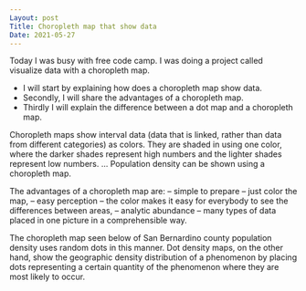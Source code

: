 ```yaml
---
Layout: post
Title: Choropleth map that show data
Date: 2021-05-27
---
```


Today I was busy with free code camp. I was doing a project called visualize data with a choropleth map.

- I will start by explaining how does a choropleth map show data.
- Secondly, I will share the advantages of a choropleth map.
- Thirdly I will explain the difference between a dot map and a choropleth map.

Choropleth maps show interval data (data that is linked, rather than data from different categories) as colors. They are shaded in using one color, where the darker shades represent high numbers and the lighter shades represent low numbers. ... Population density can be shown using a choropleth map.

The advantages of a choropleth map are: – simple to prepare – just color the map, – easy perception – the color makes it easy for everybody to see the differences between areas, – analytic abundance – many types of data placed in one picture in a comprehensible way.

The choropleth map seen below of San Bernardino county population density uses random dots in this manner. Dot density maps, on the other hand, show the geographic density distribution of a phenomenon by placing dots representing a certain quantity of the phenomenon where they are most likely to occur.
